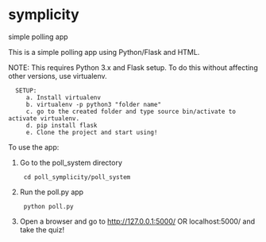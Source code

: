 # symplicity
simple polling app

This is a simple polling app using Python/Flask and HTML.

NOTE: This requires Python 3.x and Flask setup. To do this without affecting other versions, use virtualenv. 

      SETUP:
         a. Install virtualenv
         b. virtualenv -p python3 "folder name"
         c. go to the created folder and type source bin/activate to activate virtualenv.
         d. pip install flask
         e. Clone the project and start using!

To use the app:

1. Go to the poll_system directory
   
        cd poll_symplicity/poll_system
        
2. Run the poll.py app

        python poll.py
        
3. Open a browser and go to http://127.0.0.1:5000/   OR localhost:5000/ and take the quiz!


